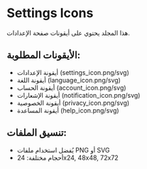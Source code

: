 # Settings Icons

هذا المجلد يحتوي على أيقونات صفحة الإعدادات.

## الأيقونات المطلوبة:
- أيقونة الإعدادات (settings_icon.png/svg)
- أيقونة اللغة (language_icon.png/svg)
- أيقونة الحساب (account_icon.png/svg)
- أيقونة الإشعارات (notification_icon.png/svg)
- أيقونة الخصوصية (privacy_icon.png/svg)
- أيقونة المساعدة (help_icon.png/svg)

## تنسيق الملفات:
- يُفضل استخدام ملفات PNG أو SVG
- أحجام مختلفة: 24x24, 48x48, 72x72
